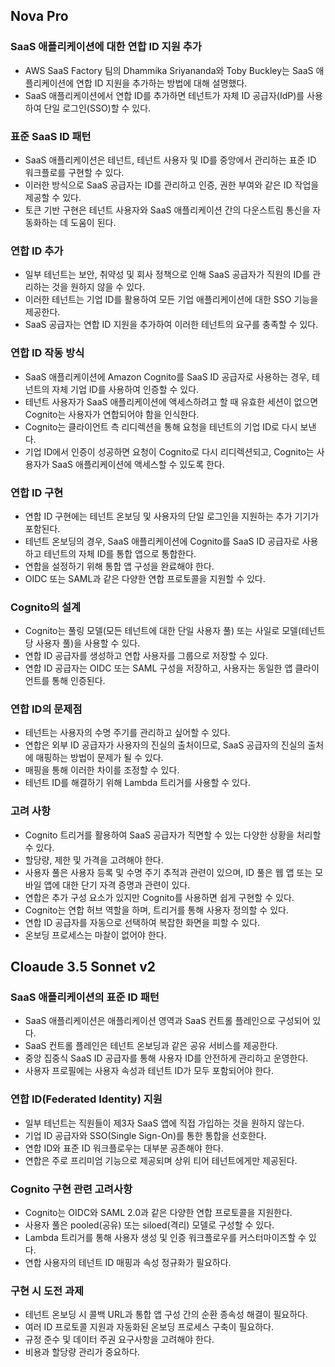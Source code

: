 
## Nova Pro
### SaaS 애플리케이션에 대한 연합 ID 지원 추가
* AWS SaaS Factory 팀의 Dhammika Sriyananda와 Toby Buckley는 SaaS 애플리케이션에 연합 ID 지원을 추가하는 방법에 대해 설명했다.
* SaaS 애플리케이션에서 연합 ID를 추가하면 테넌트가 자체 ID 공급자(IdP)를 사용하여 단일 로그인(SSO)할 수 있다.

### 표준 SaaS ID 패턴
* SaaS 애플리케이션은 테넌트, 테넌트 사용자 및 ID를 중앙에서 관리하는 표준 ID 워크플로를 구현할 수 있다.
* 이러한 방식으로 SaaS 공급자는 ID를 관리하고 인증, 권한 부여와 같은 ID 작업을 제공할 수 있다.
* 토큰 기반 구현은 테넌트 사용자와 SaaS 애플리케이션 간의 다운스트림 통신을 자동화하는 데 도움이 된다.

### 연합 ID 추가
* 일부 테넌트는 보안, 취약성 및 회사 정책으로 인해 SaaS 공급자가 직원의 ID를 관리하는 것을 원하지 않을 수 있다.
* 이러한 테넌트는 기업 ID를 활용하여 모든 기업 애플리케이션에 대한 SSO 기능을 제공한다.
* SaaS 공급자는 연합 ID 지원을 추가하여 이러한 테넌트의 요구를 충족할 수 있다.

### 연합 ID 작동 방식
* SaaS 애플리케이션에 Amazon Cognito를 SaaS ID 공급자로 사용하는 경우, 테넌트의 자체 기업 ID를 사용하여 인증할 수 있다.
* 테넌트 사용자가 SaaS 애플리케이션에 액세스하려고 할 때 유효한 세션이 없으면 Cognito는 사용자가 연합되어야 함을 인식한다.
* Cognito는 클라이언트 측 리디렉션을 통해 요청을 테넌트의 기업 ID로 다시 보낸다.
* 기업 ID에서 인증이 성공하면 요청이 Cognito로 다시 리디렉션되고, Cognito는 사용자가 SaaS 애플리케이션에 액세스할 수 있도록 한다.

### 연합 ID 구현
* 연합 ID 구현에는 테넌트 온보딩 및 사용자의 단일 로그인을 지원하는 추가 기기가 포함된다.
* 테넌트 온보딩의 경우, SaaS 애플리케이션에 Cognito를 SaaS ID 공급자로 사용하고 테넌트의 자체 ID를 통합 앱으로 통합한다.
* 연합을 설정하기 위해 통합 앱 구성을 완료해야 한다.
* OIDC 또는 SAML과 같은 다양한 연합 프로토콜을 지원할 수 있다.

### Cognito의 설계
* Cognito는 풀링 모델(모든 테넌트에 대한 단일 사용자 풀) 또는 사일로 모델(테넌트당 사용자 풀)을 사용할 수 있다.
* 연합 ID 공급자를 생성하고 연합 사용자를 그룹으로 저장할 수 있다.
* 연합 ID 공급자는 OIDC 또는 SAML 구성을 저장하고, 사용자는 동일한 앱 클라이언트를 통해 인증된다.

### 연합 ID의 문제점
* 테넌트는 사용자의 수명 주기를 관리하고 싶어할 수 있다.
* 연합은 외부 ID 공급자가 사용자의 진실의 출처이므로, SaaS 공급자의 진실의 출처에 매핑하는 방법이 문제가 될 수 있다.
* 매핑을 통해 이러한 차이를 조정할 수 있다.
* 테넌트 ID를 해결하기 위해 Lambda 트리거를 사용할 수 있다.

### 고려 사항
* Cognito 트리거를 활용하여 SaaS 공급자가 직면할 수 있는 다양한 상황을 처리할 수 있다.
* 할당량, 제한 및 가격을 고려해야 한다.
* 사용자 풀은 사용자 등록 및 수명 주기 추적과 관련이 있으며, ID 풀은 웹 앱 또는 모바일 앱에 대한 단기 자격 증명과 관련이 있다.
* 연합은 추가 구성 요소가 있지만 Cognito를 사용하면 쉽게 구현할 수 있다.
* Cognito는 연합 허브 역할을 하며, 트리거를 통해 사용자 정의할 수 있다.
* 연합 ID 공급자를 자동으로 선택하여 복잡한 화면을 피할 수 있다.
* 온보딩 프로세스는 마찰이 없어야 한다.


## Cloaude 3.5 Sonnet v2
### SaaS 애플리케이션의 표준 ID 패턴
* SaaS 애플리케이션은 애플리케이션 영역과 SaaS 컨트롤 플레인으로 구성되어 있다.
* SaaS 컨트롤 플레인은 테넌트 온보딩과 같은 공유 서비스를 제공한다.
* 중앙 집중식 SaaS ID 공급자를 통해 사용자 ID를 안전하게 관리하고 운영한다.
* 사용자 프로필에는 사용자 속성과 테넌트 ID가 모두 포함되어야 한다.

### 연합 ID(Federated Identity) 지원
* 일부 테넌트는 직원들이 제3자 SaaS 앱에 직접 가입하는 것을 원하지 않는다.
* 기업 ID 공급자와 SSO(Single Sign-On)를 통한 통합을 선호한다.
* 연합 ID와 표준 ID 워크플로우는 대부분 공존해야 한다.
* 연합은 주로 프리미엄 기능으로 제공되며 상위 티어 테넌트에게만 제공된다.

### Cognito 구현 관련 고려사항
* Cognito는 OIDC와 SAML 2.0과 같은 다양한 연합 프로토콜을 지원한다.
* 사용자 풀은 pooled(공유) 또는 siloed(격리) 모델로 구성할 수 있다.
* Lambda 트리거를 통해 사용자 생성 및 인증 워크플로우를 커스터마이즈할 수 있다.
* 연합 사용자의 테넌트 ID 매핑과 속성 정규화가 필요하다.

### 구현 시 도전 과제
* 테넌트 온보딩 시 콜백 URL과 통합 앱 구성 간의 순환 종속성 해결이 필요하다.
* 여러 ID 프로토콜 지원과 자동화된 온보딩 프로세스 구축이 필요하다.
* 규정 준수 및 데이터 주권 요구사항을 고려해야 한다.
* 비용과 할당량 관리가 중요하다.

